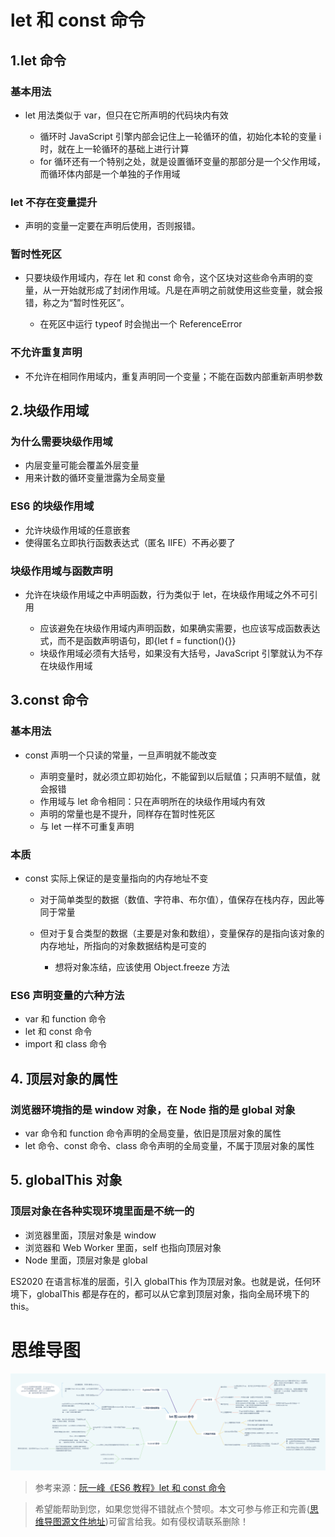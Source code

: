 # let 和 const 命令

## 1.let 命令

### 基本用法

- let 用法类似于 var，但只在它所声明的代码块内有效

  - 循环时 JavaScript 引擎内部会记住上一轮循环的值，初始化本轮的变量 i 时，就在上一轮循环的基础上进行计算
  - for 循环还有一个特别之处，就是设置循环变量的那部分是一个父作用域，而循环体内部是一个单独的子作用域

### let 不存在变量提升

- 声明的变量一定要在声明后使用，否则报错。

### 暂时性死区

- 只要块级作用域内，存在 let 和 const 命令，这个区块对这些命令声明的变量，从一开始就形成了封闭作用域。凡是在声明之前就使用这些变量，就会报错，称之为“暂时性死区”。

  - 在死区中运行 typeof 时会抛出一个 ReferenceError

### 不允许重复声明

- 不允许在相同作用域内，重复声明同一个变量；不能在函数内部重新声明参数

## 2.块级作用域

### 为什么需要块级作用域

- 内层变量可能会覆盖外层变量
- 用来计数的循环变量泄露为全局变量

### ES6 的块级作用域

- 允许块级作用域的任意嵌套
- 使得匿名立即执行函数表达式（匿名 IIFE）不再必要了

### 块级作用域与函数声明

- 允许在块级作用域之中声明函数，行为类似于 let，在块级作用域之外不可引用

  - 应该避免在块级作用域内声明函数，如果确实需要，也应该写成函数表达式，而不是函数声明语句，即{let f = function(){}}
  - 块级作用域必须有大括号，如果没有大括号，JavaScript 引擎就认为不存在块级作用域

## 3.const 命令

### 基本用法

- const 声明一个只读的常量，一旦声明就不能改变

  - 声明变量时，就必须立即初始化，不能留到以后赋值；只声明不赋值，就会报错
  - 作用域与 let 命令相同：只在声明所在的块级作用域内有效
  - 声明的常量也是不提升，同样存在暂时性死区
  - 与 let 一样不可重复声明

### 本质

- const 实际上保证的是变量指向的内存地址不变

  - 对于简单类型的数据（数值、字符串、布尔值），值保存在栈内存，因此等同于常量
  - 但对于复合类型的数据（主要是对象和数组），变量保存的是指向该对象的内存地址，所指向的对象数据结构是可变的

    - 想将对象冻结，应该使用 Object.freeze 方法

### ES6 声明变量的六种方法

- var 和 function 命令
- let 和 const 命令
- import 和 class 命令

## 4. 顶层对象的属性

### 浏览器环境指的是 window 对象，在 Node 指的是 global 对象

- var 命令和 function 命令声明的全局变量，依旧是顶层对象的属性
- let 命令、const 命令、class 命令声明的全局变量，不属于顶层对象的属性

## 5. globalThis 对象

### 顶层对象在各种实现环境里面是不统一的

- 浏览器里面，顶层对象是 window
- 浏览器和 Web Worker 里面，self 也指向顶层对象
- Node 里面，顶层对象是 global

ES2020 在语言标准的层面，引入 globalThis 作为顶层对象。也就是说，任何环境下，globalThis 都是存在的，都可以从它拿到顶层对象，指向全局环境下的 this。

# 思维导图

![](https://github.com/IsolateActors/ES6-Summary/blob/main/image/let%20%E5%92%8C%20const%20%E5%91%BD%E4%BB%A4.png)

> 参考来源：[阮一峰《ES6 教程》let 和 const 命令](https://wangdoc.com/es6/let.html)

> 希望能帮助到您，如果您觉得不错就点个赞呗。本文可参与修正和完善([思维导图源文件地址](https://github.com/IsolateActors/ES6-Summary/tree/main/%E6%80%9D%E7%BB%B4%E5%AF%BC%E5%9B%BE))可留言给我。如有侵权请联系删除！
